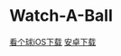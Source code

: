 # Watch-A-Ball

[看个球iOS下载](https://testflight.apple.com/join/xs8sFULV)
[安卓下载](http://kanqiu.me/kanqiu.apk)

